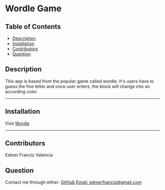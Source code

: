 # Wordle Game

  ## Table of Contents
* [Description](#Description)
* [Installation](#Installation)
* [Contributors](#Contribution)
* [Question](#Question)

## Description
This app is based from the popular game called wordle. It's users have to guess the five letter and once user enters, the block will change into an according color

---

## Installation

Visit [Wordle](https://edm1001.github.io/wordle-clone/)

---

## Contributors
 Edmer Franciz Valencia

## Question
Contact me through either:
[GitHub](https://github.com/edm1001)
[Email: edmerfranciz@gmail.com](mailto:edmerfranciz@gmail.com)